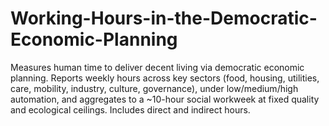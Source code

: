 # Working-Hours-in-the-Democratic-Economic-Planning
Measures human time to deliver decent living via democratic economic planning. Reports weekly hours across key sectors (food, housing, utilities, care, mobility, industry, culture, governance), under low/medium/high automation, and aggregates to a ~10-hour social workweek at fixed quality and ecological ceilings. Includes direct and indirect hours.
